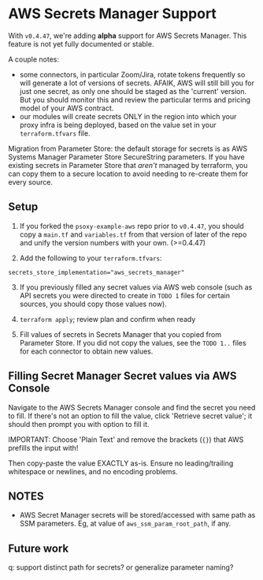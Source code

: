 # AWS Secrets Manager Support

With `v0.4.47`, we're adding **alpha** support for AWS Secrets Manager. This feature is not yet
fully documented or stable.

A couple notes:
  - some connectors, in particular Zoom/Jira, rotate tokens frequently so will generate a lot of
    versions of secrets.  AFAIK, AWS will still bill you for just one secret, as only one should be
    staged as the 'current' version.  But you should monitor this and review the particular terms
    and pricing model of your AWS contract.
  - our modules will create secrets ONLY in the region into which your proxy infra is being deployed,
    based on the value set in your `terraform.tfvars` file.


Migration from Parameter Store: the default storage for secrets is as AWS Systems Manager Parameter
Store SecureString parameters. If you have existing secrets in Parameter Store that *aren't* managed
by terraform, you can copy them to a secure location to avoid needing to re-create them for every
source.



## Setup

  1. If you forked the `psoxy-example-aws` repo prior to `v0.4.47`, you should copy a `main.tf` and
`variables.tf` from that version of later of the repo and unify the version numbers with your own. (>=0.4.47)

  2. Add the following to your `terraform.tfvars`:
```hcl
secrets_store_implementation="aws_secrets_manager"
```
  3. If you previously filled any secret values via AWS web console (such as API secrets you were
     directed to create in `TODO 1` files for certain sources, you should copy those values now).

  4. `terraform apply`; review plan and confirm when ready

  5. Fill values of secrets in Secrets Manager that you copied from Parameter Store. If you did not
     copy the values, see the `TODO 1..` files for each connector to obtain new values.

## Filling Secret Manager Secret values via AWS Console

Navigate to the AWS Secrets Manager console and find the secret you need to fill. If there's not an
option to fill the value, click 'Retrieve secret value'; it should then prompt you with option to
fill it.

IMPORTANT: Choose 'Plain Text' and remove the brackets (`{}`) that AWS prefills the input with!

Then copy-paste the value EXACTLY as-is. Ensure no leading/trailing whitespace or newlines, and no
encoding problems.

## NOTES
  - AWS Secret Manager secrets will be stored/accessed with same path as SSM parameters. Eg, at value of
`aws_ssm_param_root_path`, if any.

## Future work
q: support distinct path for secrets? or generalize parameter naming?


